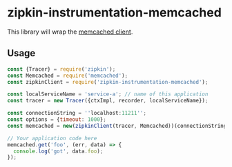 # zipkin-instrumentation-memcached

This library will wrap the [memcached client](https://www.npmjs.com/package/memcached).

## Usage

```javascript
const {Tracer} = require('zipkin');
const Memcached = require('memcached');
const zipkinClient = require('zipkin-instrumentation-memcached');

const localServiceName = 'service-a'; // name of this application
const tracer = new Tracer({ctxImpl, recorder, localServiceName});

const connectionString = ''localhost:11211'';
const options = {timeout: 1000};
const memcached = new(zipkinClient(tracer, Memcached))(connectionString, options);

// Your application code here
memcached.get('foo', (err, data) => {
  console.log('got', data.foo);
});
```
